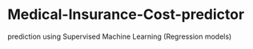# Medical-Insurance-Cost-predictor
prediction using Supervised Machine Learning (Regression models)
